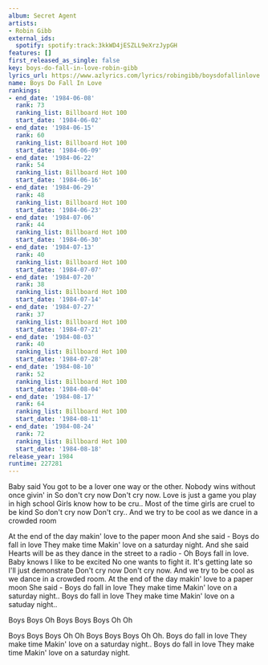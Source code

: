 ```yaml
---
album: Secret Agent
artists:
- Robin Gibb
external_ids:
  spotify: spotify:track:3kkWD4jESZLL9eXrzJypGH
features: []
first_released_as_single: false
key: boys-do-fall-in-love-robin-gibb
lyrics_url: https://www.azlyrics.com/lyrics/robingibb/boysdofallinlove.html
name: Boys Do Fall In Love
rankings:
- end_date: '1984-06-08'
  rank: 73
  ranking_list: Billboard Hot 100
  start_date: '1984-06-02'
- end_date: '1984-06-15'
  rank: 60
  ranking_list: Billboard Hot 100
  start_date: '1984-06-09'
- end_date: '1984-06-22'
  rank: 54
  ranking_list: Billboard Hot 100
  start_date: '1984-06-16'
- end_date: '1984-06-29'
  rank: 48
  ranking_list: Billboard Hot 100
  start_date: '1984-06-23'
- end_date: '1984-07-06'
  rank: 44
  ranking_list: Billboard Hot 100
  start_date: '1984-06-30'
- end_date: '1984-07-13'
  rank: 40
  ranking_list: Billboard Hot 100
  start_date: '1984-07-07'
- end_date: '1984-07-20'
  rank: 38
  ranking_list: Billboard Hot 100
  start_date: '1984-07-14'
- end_date: '1984-07-27'
  rank: 37
  ranking_list: Billboard Hot 100
  start_date: '1984-07-21'
- end_date: '1984-08-03'
  rank: 40
  ranking_list: Billboard Hot 100
  start_date: '1984-07-28'
- end_date: '1984-08-10'
  rank: 52
  ranking_list: Billboard Hot 100
  start_date: '1984-08-04'
- end_date: '1984-08-17'
  rank: 64
  ranking_list: Billboard Hot 100
  start_date: '1984-08-11'
- end_date: '1984-08-24'
  rank: 72
  ranking_list: Billboard Hot 100
  start_date: '1984-08-18'
release_year: 1984
runtime: 227281
---
```

Baby said
You got to be a lover one way or the other.
Nobody wins without once givin' in
So don't cry now
Don't cry now.
Love is just a game you play in high school
Girls know how to be cru..
Most of the time girls are cruel to be kind
So don't cry now
Don't cry..
And we try to be cool as we dance in a crowded room

At the end of the day makin' love to the paper moon
And she said -
Boys do fall in love
They make time
Makin' love on a saturday night.
And she said
Hearts will be as they dance in the street to a radio -
Oh
Boys fall in love.
Baby knows I like to be excited
No one wants to fight it.
It's getting late so I'll just demonstrate
Don't cry now
Don't cry now.
And we try to be cool as we dance in a crowded room.
At the end of the day makin' love to a paper moon
She said -
Boys do fall in love
They make time
Makin' love on a saturday night..
Boys do fall in love
They make time
Makin' love on a satuday night..

Boys
Boys
Oh
Boys
Boys
Boys
Oh
Oh

Boys
Boys
Boys
Oh
Oh
Boys
Boys
Boys
Oh
Oh.
Boys do fall in love
They make time
Makin' love on a saturday night..
Boys do fall in love
They make time
Makin' love on a saturday night.
